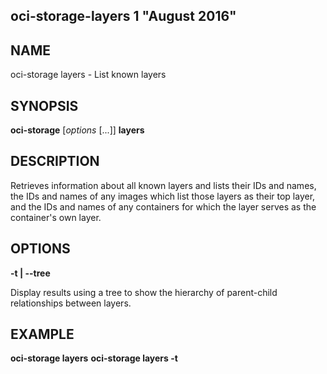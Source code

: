 ## oci-storage-layers 1 "August 2016"

## NAME
oci-storage layers - List known layers

## SYNOPSIS
**oci-storage** [*options* [...]] **layers**

## DESCRIPTION
Retrieves information about all known layers and lists their IDs and names, the
IDs and names of any images which list those layers as their top layer, and the
IDs and names of any containers for which the layer serves as the container's
own layer.

## OPTIONS
**-t | --tree**

Display results using a tree to show the hierarchy of parent-child
relationships between layers.

## EXAMPLE
**oci-storage layers**
**oci-storage layers -t**
